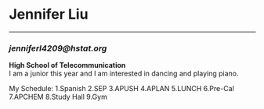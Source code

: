 # Jennifer Liu  
---
### _jenniferl4209@hstat.org_
**High School of Telecommunication**  
I am a junior this year and I am interested in dancing and playing piano.

My Schedule:
1.Spanish
2.SEP
3.APUSH
4.APLAN
5.LUNCH
6.Pre-Cal
7.APCHEM
8.Study Hall
9.Gym
